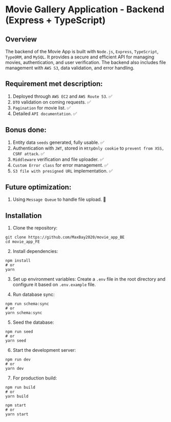 # Movie Gallery Application - Backend (Express + TypeScript)

## Overview

The backend of the Movie App is built with `Node.js`, `Express`, `TypeScript`, `TypeORM`, and `MySQL`. It provides a secure and efficient API for managing movies, authentication, and user verification. The backend also includes file management with `AWS S3`, data validation, and error handling.


## Requirement met description:
1. Deployed through `AWS EC2` and `AWS Route 53`. ✅
2. `DTO` validation on coming requests. ✅
3. `Pagination` for movie list. ✅
4. Detailed `API documentation`. ✅

## Bonus done:
1. Entity data `seeds` generated, fully usable. ✅
2. Authentication with `JWT`, stored in `HttpOnly cookie` to `prevent from XSS, CSRF attack`. ✅
3. `Middleware` verification and file uploader. ✅
4. `Custom Error class` for error management. ✅
5. `S3 file with presigned URL` implementation. ✅

## Future optimization:
1. Using `Message Queue` to handle file upload. 🔧


## Installation
1. Clone the repository:
```shell
git clone https://github.com/MaxBay2020/movie_app_BE
cd movie_app_FE
```

2. Install dependencies:
```shell
npm install 
# or 
yarn
```

3. Set up environment variables:
   Create a `.env` file in the root directory and configure it based on `.env.example` file.

4. Run database sync:
```shell
npm run schema:sync
# or
yarn schema:sync
```

5. Seed the database:
```shell
npm run seed
# or
yarn seed 
```

6. Start the development server:
```shell
npm run dev
# or 
yarn dev  
```

7. For production build:
```shell
npm run build
# or
yarn build

npm start
# or
yarn start 
```



